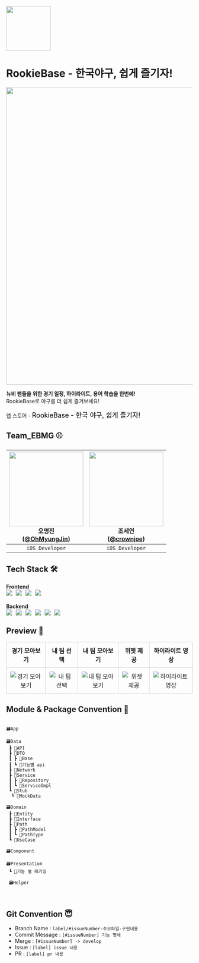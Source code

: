 <img src="https://github.com/user-attachments/assets/215f157e-1474-4b37-90cf-bbd9d602f4b7" width=120 />

# RookieBase - 한국야구, 쉽게 즐기자!
<img src="https://github.com/user-attachments/assets/1487f264-50c0-4e90-9813-d3ead0df4fa3" width=800></p>

**뉴비 팬들을 위한 경기 일정, 하이라이트, 용어 학습을 한번에!** <br>
RookieBase로 야구를 더 쉽게 즐겨보세요!

앱 스토어 - 
<a href="https://apps.apple.com/kr/app/rookiebase-%ED%95%9C%EA%B5%AD-%EC%95%BC%EA%B5%AC-%EC%89%BD%EA%B2%8C-%EC%A6%90%EA%B8%B0%EC%9E%90/id6737174101
" target="_blank" style="text-decoration:none; color:black; font-size:18px;">
  RookieBase - 한국 야구, 쉽게 즐기자!
</a>

## Team_EBMG ⚾️
| <img src="https://github.com/OhMyungJin.png" width="200px" /> <br/> 오명진<br/>([@OhMyungJin](https://github.com/OhMyungJin)) | <img src="https://github.com/crownjoe.png" width="200px" /> <br/> 조세연<br/>([@crownjoe](https://github.com/crownjoe)) |
|:---------------------------------------------------------------------------------------------------------------------------:|:---------------------------------------------------------------------------------------------------------------------------:|
|                                                      `iOS Developer`                                                      |                                                         `iOS Developer`                                                           |

## Tech Stack 🛠️
<div style="display:flex; flex-direction:column; gap:20px;">
  <!-- Frontend -->
  <div>
    <strong>Frontend</strong>
    <div style="display:flex; gap:10px; flex-wrap:wrap;">
      <img src="https://img.shields.io/badge/SwiftUI-F05138?style=for-the-badge">
      <img src="https://img.shields.io/badge/WidgetKit-4285F4?style=for-the-badge">
      <img src="https://img.shields.io/badge/SwiftData-4A90E2?style=for-the-badge">
      <img src="https://img.shields.io/badge/YouTubePlayerKit-FF0000?style=for-the-badge">
    </div>
  </div>
  
  <!-- Backend -->
  <div>
    <strong>Backend</strong>
    <div style="display:flex; gap:10px; flex-wrap:wrap;">
      <img src="https://img.shields.io/badge/FastAPI-009688?style=for-the-badge">
      <img src="https://img.shields.io/badge/Spring_Boot_3-6DB33F?style=for-the-badge">
      <img src="https://img.shields.io/badge/AWS-FF9900?style=for-the-badge">
      <img src="https://img.shields.io/badge/PostgreSQL-336791?style=for-the-badge">
      <img src="https://img.shields.io/badge/Redis-DC382D?style=for-the-badge">
      <img src="https://img.shields.io/badge/Docker-2496ED?style=for-the-badge">
    </div>
  </div>
</div>

## Preview 🧢
<table style="width:100%; border-collapse:collapse; text-align:center;">
  <tr>
    <th style="padding:10px; border:1px solid #ccc;">경기 모아보기</th>
    <th style="padding:10px; border:1px solid #ccc;">내 팀 선택</th>
    <th style="padding:10px; border:1px solid #ccc;">내 팀 모아보기</th>
    <th style="padding:10px; border:1px solid #ccc;">위젯 제공</th>
    <th style="padding:10px; border:1px solid #ccc;">하이라이트 영상</th>
  </tr>
  <tr>
    <td style="padding:10px; border:1px solid #ccc;">
      <img src="https://github.com/user-attachments/assets/7b1226fe-6d6b-4396-9b93-def7b333d705" alt="경기 모아보기" style="max-width:100%; height:auto;">
    </td>
    <td style="padding:10px; border:1px solid #ccc;">
      <img src="https://github.com/user-attachments/assets/3a44a5df-125d-4277-985b-63285dfac778" alt="내 팀 선택" style="max-width:100%; height:auto;">
    </td>
    <td style="padding:10px; border:1px solid #ccc;">
      <img src="https://github.com/user-attachments/assets/e399827b-e1ab-4528-a13a-25dc806ba17d" alt="내 팀 모아보기" style="max-width:100%; height:auto;">
    </td>
    <td style="padding:10px; border:1px solid #ccc;">
      <img src="https://github.com/user-attachments/assets/d6675a6c-2c54-41a0-b597-f9b7794f94f9" alt="위젯 제공" style="max-width:100%; height:auto;">
    </td>
    <td style="padding:10px; border:1px solid #ccc;">
      <img src="https://github.com/user-attachments/assets/b847490f-da37-4182-b97d-7e3bc821b1be" alt="하이라이트 영상" style="max-width:100%; height:auto;">
    </td>
  </tr>
</table>

## Module & Package Convention 📄
```

🗃️App

🗃️Data
 ┣ 📂API
 ┣ 📂DTO
 ┃ ┣ 📂Base
 ┃ ┗ 📂기능별 api
 ┣ 📂Network
 ┣ 📂Service
 ┃ ┣ 📂Repository
 ┃ ┗ 📂ServiceImpl
 ┗ 📂Stub
  ┗ 📂MockData

🗃️Domain
 ┣ 📂Entity
 ┣ 📂Interface
 ┣ 📂Path
 ┃ ┣ 📂PathModel
 ┃ ┗ 📂PathType
 ┗ 📂UseCase

🗃️Component

🗃️Presentation
 ┗ 📂기능 별 패키징
 
 🗃️Helper

```
<br>

## Git Convention 😇
- Branch Name : `label/#issueNumber-주요파일-구현내용`
- Commit Message : `[#issueNumber] 기능 명세`
- Merge : `[#issueNumber] -> develop`
- Issue : `[label] issue 내용`
- PR : `[label] pr 내용`

